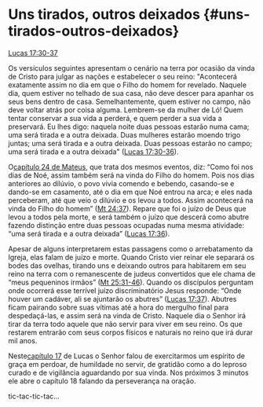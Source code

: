 # **Uns tirados, outros deixados** {#uns-tirados-outros-deixados}

[Lucas 17:30-37](http://bibliaonline.com.br/acf/lc/17/30-37)

Os versículos seguintes apresentam o cenário na terra por ocasião da vinda de Cristo para julgar as nações e estabelecer o seu reino: &quot;Acontecerá exatamente assim no dia em que o Filho do homem for revelado. Naquele dia, quem estiver no telhado de sua casa, não deve descer para apanhar os seus bens dentro de casa. Semelhantemente, quem estiver no campo, não deve voltar atrás por coisa alguma. Lembrem-se da mulher de Ló! Quem tentar conservar a sua vida a perderá, e quem perder a sua vida a preservará. Eu lhes digo: naquela noite duas pessoas estarão numa cama; uma será tirada e a outra deixada. Duas mulheres estarão moendo trigo juntas; uma será tirada e a outra deixada. Duas pessoas estarão no campo; uma será tirada e a outra deixada&quot; ([Lucas 17:30-36](http://bibliaonline.com.br/acf/lc/17/30-36)).

O[capítulo 24 de Mateus](http://bibliaonline.com.br/acf/mt/24), que trata dos mesmos eventos, diz: “Como foi nos dias de Noé, assim também será na vinda do Filho do homem. Pois nos dias anteriores ao dilúvio, o povo vivia comendo e bebendo, casando-se e dando-se em casamento, até o dia em que Noé entrou na arca; e eles nada perceberam, até que veio o dilúvio e os levou a todos. Assim acontecerá na vinda do Filho do homem” ([Mt 24:37](http://bibliaonline.com.br/acf/mt/24/37)). Repare que foi o juízo de Deus que levou a todos pela morte, e será também o juízo que descerá como abutre fazendo distinção entre duas pessoas ocupadas numa mesma atividade: “uma será tirada e a outra deixada” ([Lucas 17:36](http://bibliaonline.com.br/acf/lc/17/36)).

Apesar de alguns interpretarem estas passagens como o arrebatamento da Igreja, elas falam de juízo e morte. Quando Cristo vier reinar ele separará os bodes das ovelhas, tirando uns e deixando outros para habitarem em seu reino na terra com o remanescente de judeus convertidos que ele chama de “meus pequeninos irmãos” ([Mt 25:31-46](http://bibliaonline.com.br/acf/mt/25/31-46)). Quando os discípulos perguntam onde ocorrerá esse terrível juízo discriminatório Jesus responde: “Onde houver um cadáver, ali se ajuntarão os abutres” ([Lucas 17:37](http://bibliaonline.com.br/acf/lc/17/37)). Abutres ficam pairando sobre suas vítimas até a hora do mergulho final para despedaçá-las, e assim será na vinda de Cristo. Naquele dia o Senhor irá tirar da terra todo aquele que não servir para viver em seu reino. Os que restarem entrarão com seus corpos físicos e naturais no reino que irá durar mil anos.

Neste[capítulo 17](http://bibliaonline.com.br/acf/lc/17) de Lucas o Senhor falou de exercitarmos um espírito de graça em perdoar, de humildade no servir, de gratidão como a do leproso curado e de vigilância aguardando por sua vinda. Nos próximos 3 minutos ele abre o capítulo 18 falando da perseverança na oração.

tic-tac-tic-tac...